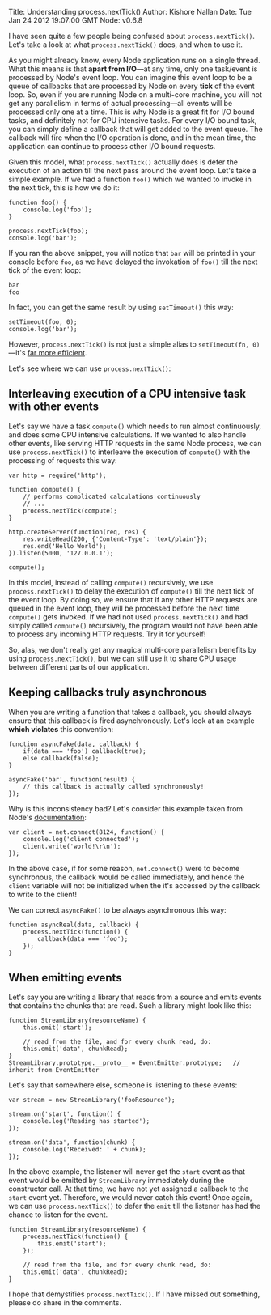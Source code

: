 Title: Understanding process.nextTick()
Author: Kishore Nallan
Date: Tue Jan 24 2012 19:07:00 GMT
Node: v0.6.8

I have seen quite a few people being confused about `process.nextTick()`. Let's take a look at what `process.nextTick()` does, and when to use it.

As you might already know, every Node application runs on a single thread. What this means is that **apart from I/O**—at any time, only one task/event is processed by Node's event loop. You can imagine this event loop to be a queue of callbacks that are processed by Node on every **tick** of the event loop. So, even if you are running Node on a multi-core machine, you will not get any parallelism in terms of actual processing—all events will be processed only one at a time. This is why Node is a great fit for I/O bound tasks, and definitely not for CPU intensive tasks. For every I/O bound task, you can simply define a callback that will get added to the event queue. The callback will fire when the I/O operation is done, and in the mean time, the application can continue to process other I/O bound requests. 

Given this model, what `process.nextTick()` actually does is defer the execution of an action till the next pass around the event loop. Let's take a simple example. If we had a function `foo()` which we wanted to invoke in the next tick, this is how we do it:

	function foo() {
		console.log('foo');
	}
	
	process.nextTick(foo);
	console.log('bar');

If you ran the above snippet, you will notice that `bar` will be printed in your console before `foo`, as we have delayed the invokation of `foo()` till the next tick of the event loop:

	bar
	foo

In fact, you can get the same result by using `setTimeout()` this way:

	setTimeout(foo, 0);
	console.log('bar');

However, `process.nextTick()` is not just a simple alias to `setTimeout(fn, 0)`—it's [far more efficient](https://gist.github.com/1257394). 

Let's see where we can use `process.nextTick()`:

## Interleaving execution of a CPU intensive task with other events

Let's say we have a task `compute()` which needs to run almost continuously, and does some CPU intensive calculations. If we wanted to also handle other events, like serving HTTP requests in the same Node process, we can use `process.nextTick()` to interleave the execution of `compute()` with the processing of requests this way:

	var http = require('http');

	function compute() {
		// performs complicated calculations continuously
		// ...
		process.nextTick(compute);
	}

	http.createServer(function(req, res) {
 		res.writeHead(200, {'Content-Type': 'text/plain'});
 		res.end('Hello World');
	}).listen(5000, '127.0.0.1');

	compute();

In this model, instead of calling `compute()` recursively, we use `process.nextTick()` to delay the execution of `compute()` till the next tick of the event loop. By doing so, we ensure that if any other HTTP requests are queued in the event loop, they will be processed before the next time `compute()` gets invoked. If we had not used `process.nextTick()` and had simply called `compute()` recursively, the program would not have been able to process any incoming HTTP requests. Try it for yourself!

So, alas, we don't really get any magical multi-core parallelism benefits by using `process.nextTick()`, but we can still use it to share CPU usage between different parts of our application.

## Keeping callbacks truly asynchronous

When you are writing a function that takes a callback, you should always ensure that this callback is fired asynchronously. Let's look at an example **which violates** this convention:

	function asyncFake(data, callback) {		
		if(data === 'foo') callback(true);
		else callback(false);
	}

	asyncFake('bar', function(result) {
		// this callback is actually called synchronously!
	});


Why is this inconsistency bad? Let's consider this example taken from Node's [documentation](http://nodejs.org/docs/latest/api/net.html#net.createConnection):

	var client = net.connect(8124, function() { 
		console.log('client connected');
		client.write('world!\r\n');
	});

In the above case, if for some reason, `net.connect()` were to become synchronous, the callback would be called immediately, and hence the `client` variable will not be initialized when the it's accessed by the callback to write to the client! 

We can correct `asyncFake()` to be always asynchronous this way:

	function asyncReal(data, callback) {
		process.nextTick(function() {
			callback(data === 'foo');		
		});
	}

## When emitting events

Let's say you are writing a library that reads from a source and emits events that contains the chunks that are read. Such a library might look like this:
	
	function StreamLibrary(resourceName) { 
		this.emit('start');
				
		// read from the file, and for every chunk read, do:		
		this.emit('data', chunkRead);		
	}
	StreamLibrary.prototype.__proto__ = EventEmitter.prototype;   // inherit from EventEmitter

Let's say that somewhere else, someone is listening to these events:

	var stream = new StreamLibrary('fooResource');

	stream.on('start', function() {
		console.log('Reading has started');
	});

	stream.on('data', function(chunk) {
		console.log('Received: ' + chunk);
	});

In the above example, the listener will never get the `start` event as that event would be emitted by `StreamLibrary` immediately during the constructor call. At that time, we have not yet assigned a callback to the `start` event yet. Therefore, we would never catch this event! Once again, we can use `process.nextTick()` to defer the `emit` till the listener has had the chance to listen for the event.

	
	function StreamLibrary(resourceName) { 		
		process.nextTick(function() {
			this.emit('start');
		});
				
		// read from the file, and for every chunk read, do:		
		this.emit('data', chunkRead);		
	}
	
I hope that demystifies `process.nextTick()`. If I have missed out something, please do share in the comments.

